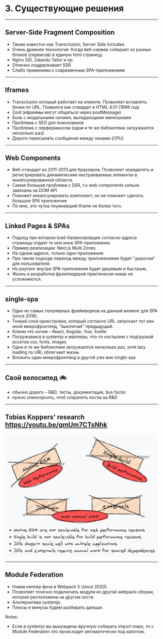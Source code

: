 # 3. Существующие решения

-----

## Server-Side Fragment Composition <!-- .element: class="orange" -->

- Также известно как Transclusion, Server Side Includes. <!-- .element: class="fragment" -->
- Очень древняя технология. Когда веб-сервер собирает из разных блоков (сервисов) в единую html страницу.  <!-- .element: class="fragment" -->
- Nginx SSI, Zalando Tailor и пр. <!-- .element: class="fragment" -->
- Отлично поддерживает SSR <!-- .element: class="fragment green" -->
- Слабо применима к современным SPA-приложениям <!-- .element: class="fragment red" -->

-----

## Iframes <!-- .element: class="orange" -->

- Transclusion который работает на клиенте. Позволяет вставлять блоки по URL. Появился как стандарт в HTML 4.01 (1998 год) <!-- .element: class="fragment" -->
- Zoid (ифреймы могут общаться через postMessage) <!-- .element: class="fragment" -->
- Боль с модальными окнами, выпадающими менюшками <!-- .element: class="fragment red" -->
- Проблема с SEO для поисковиков <!-- .element: class="fragment red" -->
- Проблема с перформансом (одни и те же библиотеки загружаются несколько раз) <!-- .element: class="fragment red" -->
- Дорого пересылать сообщения между окнами (CPU) <!-- .element: class="fragment red" -->

-----

## Web Components <!-- .element: class="orange" -->

- Веб-стандарт из 2011-2013 для браузеров. Позволяет определять и регистрировать динамические настраиваемые элементы в инкапсулированной области. <!-- .element: class="fragment" -->
- Самая большая проблема с SSR, т.к web components сильно завязаны на DOM API <!-- .element: class="fragment red" -->
- Поможет инкапсулировать компонент, но не поможет сделать большое SPA приложение <!-- .element: class="fragment red" -->
- По мне, это чутка поумневший iframe не более того. <!-- .element: class="fragment red" -->

-----

## Linked Pages & SPAs <!-- .element: class="orange" -->

- Подход при котором load-балансировщик согласно адреса страницы отдает то или иное SPA-приложение. <!-- .element: class="fragment" -->
- Пример реализации: Next.js Multi Zones <!-- .element: class="fragment" -->
- На одном адресе, только одно приложение <!-- .element: class="fragment red" -->
- При таком подходе переход между приложениями будет "дорогим" для пользователя. <!-- .element: class="fragment red" -->
- Но роутинг внутри SPA-приложения будет дешевым и быстрым. <!-- .element: class="fragment green" -->
- Жизнь и разработка фронтендеров практически никак не усложняются. <!-- .element: class="fragment green" -->

-----

## single-spa <!-- .element: class="orange" -->

- Один из самых популярных фреймворков на данный момент для SPA (since 2016). <!-- .element: class="fragment" -->
- Тонкий слой оркестровки, который согласно URL запускает тот или иной микрофронтенд, "выключая" предыдущий. <!-- .element: class="fragment" -->
- Клеим что хотим – React, Angular, Vue, Svelte <!-- .element: class="fragment green" -->
- Погружаемся в systemjs и мапперы, что-то костылим с подгрузкой ассетов css, fonts, images <!-- .element: class="fragment red" -->
- Одни и те же библиотеки загружаются несколько раз, хотя lazy loading по URL облегчает жизнь <!-- .element: class="fragment red" -->
- Вложить один микрофронтенд в другой уже вне single-spa <!-- .element: class="fragment red" -->

-----

## Свой велосипед 🚲 <!-- .element: class="orange" -->

- обычно дорого – R&D, тесты, документация, bus factor <!-- .element: class="fragment red" -->
- нужно опенсорсить, чтоб сократить косты на R&D <!-- .element: class="fragment" -->

-----

## Tobias Koppers' research <https://youtu.be/gmUm7CTsNhk>

![sokra-research](./sokra-research.png) <!-- .element: class="plain" style="background-color: white" width="600" -->

-----

## Module Federation <!-- .element: class="orange" -->

- Новая киллер фича в Webpack 5 (since 2020). <!-- .element: class="fragment" -->
- Позволяет точечно подключать модули из другой webpack-сборки, которая расположена на другом хосте. <!-- .element: class="fragment" -->
- Альтернатива systemjs. <!-- .element: class="fragment" -->
- Плюсы и минусы будем разбирать дальше. <!-- .element: class="fragment" -->

Notes:

- Если в systemjs вы вынуждены вручную собирать import maps, то с Module Federation это происходит автоматически под капотом.
